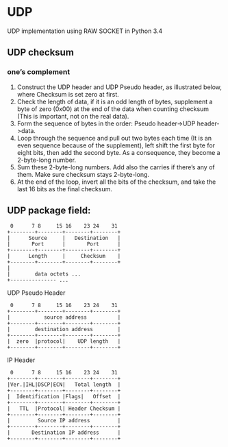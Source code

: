 # UDP

UDP implementation using RAW SOCKET in Python 3.4

## UDP checksum

### one’s complement

1. Construct the UDP header and UDP Pseudo header, as illustrated below, where Checksum is set zero at first.  
2. Check the length of data, if it is an odd length of bytes, supplement a byte of zero (0x00) at the end of the data when counting checksum (This is important, not on the real data).  
3. Form the sequence of bytes in the order: Pseudo header-\>UDP header-\>data.  
4. Loop through the sequence and pull out two bytes each time (It is an even sequence because of the supplement), left shift the first byte for eight bits, then add the second byte. As a consequence, they become a 2-byte-long number.  
5. Sum these 2-byte-long numbers. Add also the carries if there’s any of them. Make sure checksum stays 2-byte-long.  
6. At the end of the loop, invert all the bits of the checksum, and take the last 16 bits as the final checksum.  

## UDP package field:  

```
 0      7 8     15 16    23 24    31
+--------+--------+--------+--------+
|      Source     |   Destination   |
|       Port      |       Port      |
+--------+--------+--------+--------+
|      Length     |     Checksum    |
+--------+--------+--------+--------+
|
|        data octets ...
+--------------- ...
```
UDP Pseudo Header  
```
 0      7 8     15 16    23 24    31
+--------+--------+--------+--------+
|           source address          |
+--------+--------+--------+--------+
|        destination address        |
+--------+--------+--------+--------+
|  zero  |protocol|    UDP length   | 
+--------+--------+--------+--------+
```
IP Header  
```
 0      7 8     15 16    23 24    31
+--------+--------+--------+--------+
|Ver.|IHL|DSCP|ECN|   Total length  |
+--------+--------+--------+--------+
|  Identification |Flags|   Offset  |
+--------+--------+--------+--------+
|   TTL  |Protocol| Header Checksum |
+--------+--------+--------+--------+
|         Source IP address         |
+--------+--------+--------+--------+
|       Destination IP address      |
+--------+--------+--------+--------+
```
